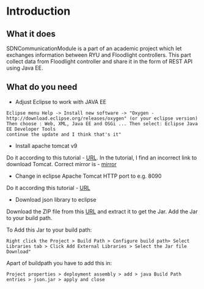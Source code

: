 # Introduction
## What it does
SDNCommunicationModule is a part of an academic project which let exchanges information between RYU and Floodlight controllers.
This part collect data from Floodlight controller and share it in the form of REST API using Java EE.
## What do you need
* Adjust Eclipse to work with JAVA EE 

```
Eclipse menu Help -> Install new software -> "Oxygen - http://download.eclipse.org/releases/oxygen" (or your eclipse version)
Then choose : Web, XML, Java EE and OSGi ... Then select: Eclipse Java EE Developer Tools
continue the update and I think that's it" 
```

* Install apache tomcat v9

Do it according to this tutorial - [URL](https://www.digitalocean.com/community/tutorials/how-to-install-apache-tomcat-8-on-ubuntu-16-04). 
In the tutorial, I find an incorrect link to download Tomcat. Correct mirror is - [mirror](apache.mirrors.ionfish.org/tomcat/tomcat-9/v9.0.5/bin/apache-tomcat-9.0.5.tar.gz)
* Change in eclipse Apache Tomcat HTTP port to e.g. 8090 

Do it according this tutorial - [URL](http://www.codejava.net/servers/tomcat/how-to-change-port-numbers-for-tomcat-in-eclipse)

* Download json library to eclipse

Download the ZIP file from this [URL](http://www.java2s.com/Code/JarDownload/java/java-json.jar.zip) and extract it to get the Jar. Add the Jar to your build path.

To Add this Jar to your build path:
```
Right click the Project > Build Path > Configure build path> Select Libraries tab > Click Add External Libraries > Select the Jar file Download"
```
Apart of buildpath you have to add this in:
```
Project properties > deployment assembly > add > java Build Path entries > json.jar > apply and close
```
